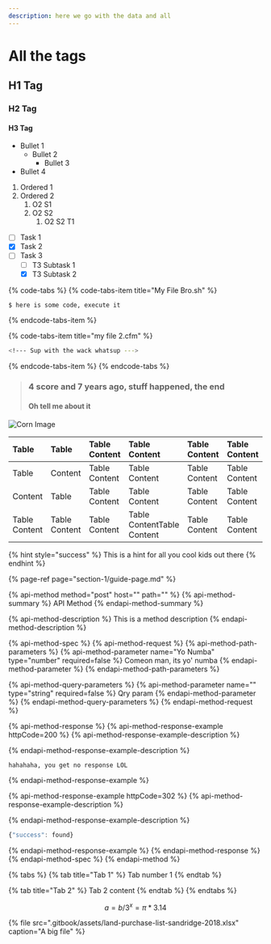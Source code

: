 ```yaml
---
description: here we go with the data and all
---
```


# All the tags

## H1 Tag

### H2 Tag

#### H3 Tag

* Bullet 1
  * Bullet 2
    * Bullet 3
* Bullet 4

1. Ordered 1
2. Ordered 2
   1. O2 S1
   2. O2 S2
      1. O2 S2 T1

* [ ] Task 1
* [x] Task 2
* [ ] Task 3
  * [ ] T3 Subtask 1
  * [x] T3 Subtask 2

{% code-tabs %}
{% code-tabs-item title="My File Bro.sh" %}
```text
$ here is some code, execute it
```
{% endcode-tabs-item %}

{% code-tabs-item title="my file 2.cfm" %}
```bash
<!--- Sup with the wack whatsup --->
```
{% endcode-tabs-item %}
{% endcode-tabs %}

> ### 4 score and 7 years ago, stuff happened, the end
>
> #### Oh tell me about it

![Corn Image](.gitbook/assets/61244.jpg)

| Table | Table | Table Content | Table Content | Table Content | Table Content |
| :--- | :--- | :--- | :--- | :--- | :--- |
| Table | Content | Table Content | Table Content | Table Content | Table Content |
| Content | Table | Table Content | Table Content | Table Content | Table Content |
| Table Content | Table Content | Table Content | Table ContentTable Content | Table Content | Table Content |

{% hint style="success" %}
This is a hint for all  you cool kids out there
{% endhint %}

{% page-ref page="section-1/guide-page.md" %}

{% api-method method="post" host="" path="" %}
{% api-method-summary %}
API Method
{% endapi-method-summary %}

{% api-method-description %}
This is a method description
{% endapi-method-description %}

{% api-method-spec %}
{% api-method-request %}
{% api-method-path-parameters %}
{% api-method-parameter name="Yo Numba" type="number" required=false %}
Comeon man, its yo' numba
{% endapi-method-parameter %}
{% endapi-method-path-parameters %}

{% api-method-query-parameters %}
{% api-method-parameter name="" type="string" required=false %}
Qry param
{% endapi-method-parameter %}
{% endapi-method-query-parameters %}
{% endapi-method-request %}

{% api-method-response %}
{% api-method-response-example httpCode=200 %}
{% api-method-response-example-description %}

{% endapi-method-response-example-description %}

```
hahahaha, you get no response LOL
```
{% endapi-method-response-example %}

{% api-method-response-example httpCode=302 %}
{% api-method-response-example-description %}

{% endapi-method-response-example-description %}

```javascript
{"success": found}
```
{% endapi-method-response-example %}
{% endapi-method-response %}
{% endapi-method-spec %}
{% endapi-method %}

{% tabs %}
{% tab title="Tab 1" %}
Tab number 1
{% endtab %}

{% tab title="Tab 2" %}
Tab 2 content
{% endtab %}
{% endtabs %}

$$
a = b/3^x = π * 3.14
$$

{% file src=".gitbook/assets/land-purchase-list-sandridge-2018.xlsx" caption="A big file" %}

